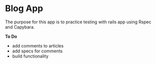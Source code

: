 # Blog App

The purpose for this app is to practice testing with rails app using Rspec and Capybara.

**To Do**

* add comments to articles
* add specs for comments
* build functionality
